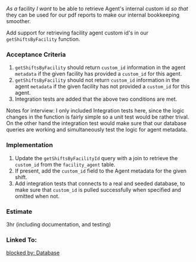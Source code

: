 *As a* facility *I want* to be able to retrieve Agent's internal custom id *so that* they can be used for our pdf reports to make our internal bookkeeping smoother.

Add support for retrieving facility agent custom id's in our `getShiftsByFacility` function.

### Acceptance Criteria

1. `getShiftsByFacility` should return `custom_id` information in the agent `metadata` if the given facility has provided a `custom_id` for this agent.
1. `getShiftsByFacility` should not return `custom_id` information in the agent `metadata` if the given facility has not provided a `custom_id` for this agent.
1. Integration tests are added that the above two conditions are met. 

Notes for interview: I only included Integration tests here, since the logic changes in the function is fairly simple so a unit test would be rather trival. On the other hand the integration test would make sure that our database queries are working and simultaneously test the logic for agent metadata.

### Implementation

1. Update the `getShiftsByFacilityId` query with a join to retrieve the `custom_id` from the `facility_agent` table. 
1. If present, add the `custom_id` field to the Agent metadata for the given shift.
1. Add integration tests that connects to a real and seeded database, to make sure that `custom_id` is pulled successfully when specified and omitted when not.


### Estimate
3hr (including documentation, and testing)

### Linked To:
[blocked by: Database](./ticket_database.md)

